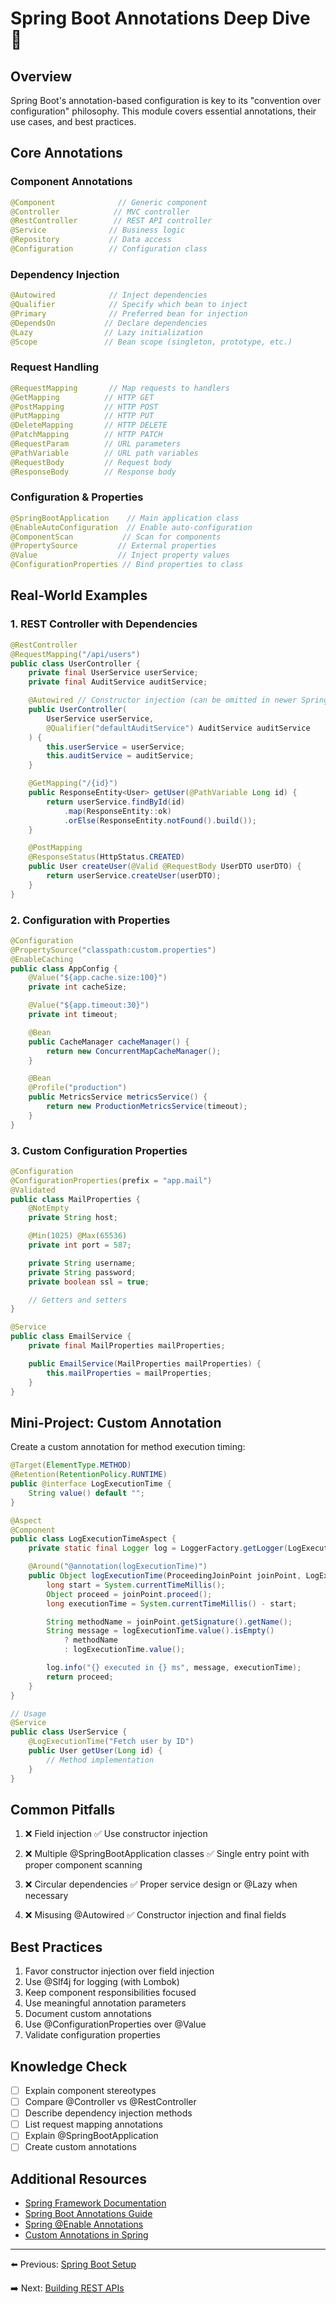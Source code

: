 # Spring Boot Annotations Deep Dive 🎯

## Overview

Spring Boot's annotation-based configuration is key to its "convention over configuration" philosophy. This module covers essential annotations, their use cases, and best practices.

## Core Annotations

### Component Annotations
```java
@Component              // Generic component
@Controller            // MVC controller
@RestController        // REST API controller
@Service              // Business logic
@Repository           // Data access
@Configuration        // Configuration class
```

### Dependency Injection
```java
@Autowired            // Inject dependencies
@Qualifier            // Specify which bean to inject
@Primary              // Preferred bean for injection
@DependsOn           // Declare dependencies
@Lazy                // Lazy initialization
@Scope               // Bean scope (singleton, prototype, etc.)
```

### Request Handling
```java
@RequestMapping       // Map requests to handlers
@GetMapping          // HTTP GET
@PostMapping         // HTTP POST
@PutMapping          // HTTP PUT
@DeleteMapping       // HTTP DELETE
@PatchMapping        // HTTP PATCH
@RequestParam        // URL parameters
@PathVariable        // URL path variables
@RequestBody         // Request body
@ResponseBody        // Response body
```

### Configuration & Properties
```java
@SpringBootApplication    // Main application class
@EnableAutoConfiguration  // Enable auto-configuration
@ComponentScan           // Scan for components
@PropertySource         // External properties
@Value                  // Inject property values
@ConfigurationProperties // Bind properties to class
```

## Real-World Examples

### 1. REST Controller with Dependencies

```java
@RestController
@RequestMapping("/api/users")
public class UserController {
    private final UserService userService;
    private final AuditService auditService;

    @Autowired // Constructor injection (can be omitted in newer Spring versions)
    public UserController(
        UserService userService,
        @Qualifier("defaultAuditService") AuditService auditService
    ) {
        this.userService = userService;
        this.auditService = auditService;
    }

    @GetMapping("/{id}")
    public ResponseEntity<User> getUser(@PathVariable Long id) {
        return userService.findById(id)
            .map(ResponseEntity::ok)
            .orElse(ResponseEntity.notFound().build());
    }

    @PostMapping
    @ResponseStatus(HttpStatus.CREATED)
    public User createUser(@Valid @RequestBody UserDTO userDTO) {
        return userService.createUser(userDTO);
    }
}
```

### 2. Configuration with Properties

```java
@Configuration
@PropertySource("classpath:custom.properties")
@EnableCaching
public class AppConfig {
    @Value("${app.cache.size:100}")
    private int cacheSize;

    @Value("${app.timeout:30}")
    private int timeout;

    @Bean
    public CacheManager cacheManager() {
        return new ConcurrentMapCacheManager();
    }

    @Bean
    @Profile("production")
    public MetricsService metricsService() {
        return new ProductionMetricsService(timeout);
    }
}
```

### 3. Custom Configuration Properties

```java
@Configuration
@ConfigurationProperties(prefix = "app.mail")
@Validated
public class MailProperties {
    @NotEmpty
    private String host;

    @Min(1025) @Max(65536)
    private int port = 587;

    private String username;
    private String password;
    private boolean ssl = true;

    // Getters and setters
}

@Service
public class EmailService {
    private final MailProperties mailProperties;

    public EmailService(MailProperties mailProperties) {
        this.mailProperties = mailProperties;
    }
}
```

## Mini-Project: Custom Annotation

Create a custom annotation for method execution timing:

```java
@Target(ElementType.METHOD)
@Retention(RetentionPolicy.RUNTIME)
public @interface LogExecutionTime {
    String value() default "";
}

@Aspect
@Component
public class LogExecutionTimeAspect {
    private static final Logger log = LoggerFactory.getLogger(LogExecutionTimeAspect.class);

    @Around("@annotation(logExecutionTime)")
    public Object logExecutionTime(ProceedingJoinPoint joinPoint, LogExecutionTime logExecutionTime) throws Throwable {
        long start = System.currentTimeMillis();
        Object proceed = joinPoint.proceed();
        long executionTime = System.currentTimeMillis() - start;

        String methodName = joinPoint.getSignature().getName();
        String message = logExecutionTime.value().isEmpty()
            ? methodName
            : logExecutionTime.value();

        log.info("{} executed in {} ms", message, executionTime);
        return proceed;
    }
}

// Usage
@Service
public class UserService {
    @LogExecutionTime("Fetch user by ID")
    public User getUser(Long id) {
        // Method implementation
    }
}
```

## Common Pitfalls

1. ❌ Field injection
   ✅ Use constructor injection

2. ❌ Multiple @SpringBootApplication classes
   ✅ Single entry point with proper component scanning

3. ❌ Circular dependencies
   ✅ Proper service design or @Lazy when necessary

4. ❌ Misusing @Autowired
   ✅ Constructor injection and final fields

## Best Practices

1. Favor constructor injection over field injection
2. Use @Slf4j for logging (with Lombok)
3. Keep component responsibilities focused
4. Use meaningful annotation parameters
5. Document custom annotations
6. Use @ConfigurationProperties over @Value
7. Validate configuration properties

## Knowledge Check

- [ ] Explain component stereotypes
- [ ] Compare @Controller vs @RestController
- [ ] Describe dependency injection methods
- [ ] List request mapping annotations
- [ ] Explain @SpringBootApplication
- [ ] Create custom annotations

## Additional Resources

- [Spring Framework Documentation](https://docs.spring.io/spring-framework/reference/core/beans/annotation-config.html)
- [Spring Boot Annotations Guide](https://www.baeldung.com/spring-boot-annotations)
- [Spring @Enable Annotations](https://www.baeldung.com/spring-enable-annotations)
- [Custom Annotations in Spring](https://www.baeldung.com/spring-custom-annotation)

---

⬅️ Previous: [Spring Boot Setup](./03-spring-boot-setup.md)

➡️ Next: [Building REST APIs](./05-rest-apis.md)